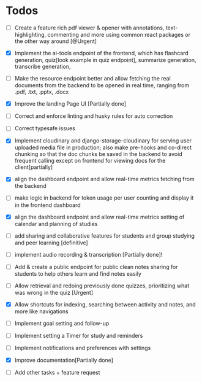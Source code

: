 # Todos 
- [ ] Create a feature rich pdf viewer & opener with annotations, text-highlighting, commenting and more using common react packages or the other way around [@Urgent]
- [x] Implement the ai-tools endpoint of the frontend, which has flashcard generation, quiz[look example in quiz endpoint], summarize generation, transcribe generation, 
- [ ] Make the resource endpoint better and allow fetching the real documents from the backend to be opened in real time, ranging from .pdf, .txt, .pptx, .docx
- [x] Improve the landing Page UI [Partially done]
- [ ] Correct and enforce linting and husky rules for auto correction
- [ ] Correct typesafe issues
- [x] Implement cloudinary and django-storage-cloudinary for serving user uploaded media file in production; also make pre-hooks and co-direct chunking so that the doc chunks be saved in the backend to avoid frequent calling except on frontend for viewing docs for the client[partially]
- [x] align the dashboard endpoint and allow real-time metrics fetching from the backend
- [ ] make logic in backend for token usage per user counting and display it in the frontend dashboard
- [x] align the dashboard endpoint and allow real-time metrics setting of calendar and planning of studies
- [ ] add sharing and collaborative features for students and group studying and peer learning [definitive]
- [ ] implement audio recording & transcription [Partially done]!
- [ ] Add & create a public endpoint for public clean notes sharing for students to help others learn and find notes easily
- [ ] Allow retrieval and redoing previously done quizzes, prioritizing what was wrong in the quiz [Urgent]
- [x] Allow shortcuts for indexing, searching between activity and notes, and more like navigations
- [ ] Implement goal setting and follow-up
- [ ] Implement setting a Timer for study and reminders
- [ ] Implement notifications and preferences with settings
- [x] Improve documentation[Partially done]
- [ ] Add other tasks + feature request

